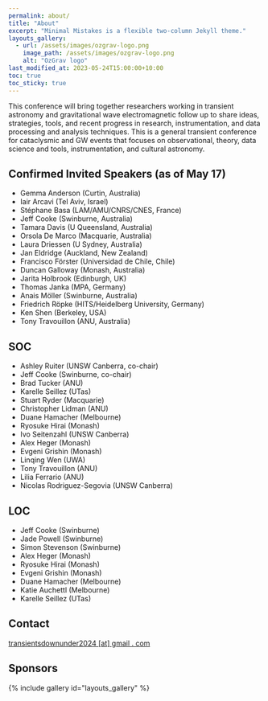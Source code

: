 ```yaml
---
permalink: about/
title: "About"
excerpt: "Minimal Mistakes is a flexible two-column Jekyll theme."
layouts_gallery:
  - url: /assets/images/ozgrav-logo.png
    image_path: /assets/images/ozgrav-logo.png
    alt: "OzGrav logo"
last_modified_at: 2023-05-24T15:00:00+10:00
toc: true
toc_sticky: true
---
```


This conference will bring together researchers working in transient astronomy and gravitational wave electromagnetic follow up to share ideas, strategies, tools, and recent progress in research, instrumentation, and data processing and analysis techniques. This is a general transient conference for cataclysmic and GW events that focuses on observational, theory, data science and tools, instrumentation, and cultural astronomy.

## Confirmed Invited Speakers (as of May 17)

- Gemma Anderson (Curtin, Australia)
- Iair Arcavi (Tel Aviv, Israel)
- Stéphane Basa (LAM/AMU/CNRS/CNES, France) 
- Jeff Cooke (Swinburne, Australia)
- Tamara Davis (U Queensland, Australia)
- Orsola De Marco (Macquarie, Australia)
- Laura Driessen (U Sydney, Australia)
- Jan Eldridge (Auckland, New Zealand)
- Francisco Förster (Universidad de Chile, Chile) 
- Duncan Galloway (Monash, Australia) 
- Jarita Holbrook (Edinburgh, UK) 
- Thomas Janka (MPA, Germany) 
- Anais Möller (Swinburne, Australia) 
- Friedrich Röpke (HITS/Heidelberg University, Germany)
- Ken Shen (Berkeley, USA)
- Tony Travouillon (ANU, Australia) 


## SOC 

- Ashley Ruiter (UNSW Canberra, co-chair)
- Jeff Cooke (Swinburne, co-chair)
- Brad Tucker (ANU) 
- Karelle Seillez (UTas) 
- Stuart Ryder (Macquarie) 
- Christopher Lidman (ANU) 
- Duane Hamacher (Melbourne) 
- Ryosuke Hirai (Monash) 
- Ivo Seitenzahl (UNSW Canberra) 
- Alex Heger (Monash) 
- Evgeni Grishin (Monash) 
- Linqing Wen (UWA) 
- Tony Travouillon (ANU) 
- Lilia Ferrario (ANU) 
- Nicolas Rodriguez-Segovia (UNSW Canberra)

## LOC 

- Jeff Cooke (Swinburne) 
- Jade Powell (Swinburne)
- Simon Stevenson (Swinburne)
- Alex Heger (Monash) 
- Ryosuke Hirai (Monash) 
- Evgeni Grishin (Monash)
- Duane Hamacher (Melbourne) 
- Katie Auchettl (Melbourne)
- Karelle Seillez (UTas)

## Contact

[transientsdownunder2024 [at] gmail . com](mailto:transientsdownunder2024@gmail.com)

## Sponsors

{% include gallery id="layouts_gallery" %}
<!--{% include gallery id="layouts_gallery" caption="Relevant logos instead of these images." %}-->
